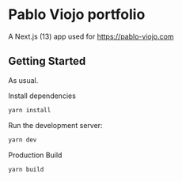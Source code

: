 # Pablo Viojo portfolio

A Next.js (13) app used for https://pablo-viojo.com

## Getting Started

As usual.

Install dependencies

```bash
yarn install
```

Run the development server:

```bash
yarn dev
```

Production Build

```bash
yarn build
```

